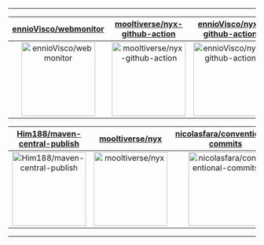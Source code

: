 ## 



---

| [ennioVisco/webmonitor](https://github.com/ennioVisco/webmonitor) | [mooltiverse/nyx-github-action](https://github.com/mooltiverse/nyx-github-action) | [ennioVisco/nyx-github-action](https://github.com/ennioVisco/nyx-github-action) |
| :-: | :-: | :-: |
| <a href="https://github.com/ennioVisco/webmonitor"><img src="https://github.com/ennioVisco/webmonitor/raw/master/DISPLAY.jpg" alt="ennioVisco/webmonitor" title="ennioVisco/webmonitor" width="150" height="150"></a> | <a href="https://github.com/mooltiverse/nyx-github-action"><img src="https://github.com/ennioVisco/webmonitor/raw/master/DISPLAY.jpg" alt="mooltiverse/nyx-github-action" title="mooltiverse/nyx-github-action" width="150" height="150"></a> | <a href="https://github.com/ennioVisco/nyx-github-action"><img src="https://github.com/ennioVisco/webmonitor/raw/master/DISPLAY.jpg" alt="ennioVisco/nyx-github-action" title="ennioVisco/nyx-github-action" width="150" height="150"></a> |

| [Him188/maven-central-publish](https://github.com/Him188/maven-central-publish) | [mooltiverse/nyx](https://github.com/mooltiverse/nyx) | [nicolasfara/conventional-commits](https://github.com/nicolasfara/conventional-commits) |
| :-: | :-: | :-: |
| <a href="https://github.com/Him188/maven-central-publish"><img src="https://github.com/ennioVisco/webmonitor/raw/master/DISPLAY.jpg" alt="Him188/maven-central-publish" title="Him188/maven-central-publish" width="150" height="150"></a> | <a href="https://github.com/mooltiverse/nyx"><img src="https://github.com/ennioVisco/webmonitor/raw/master/DISPLAY.jpg" alt="mooltiverse/nyx" title="mooltiverse/nyx" width="150" height="150"></a> | <a href="https://github.com/nicolasfara/conventional-commits"><img src="https://github.com/ennioVisco/webmonitor/raw/master/DISPLAY.jpg" alt="nicolasfara/conventional-commits" title="nicolasfara/conventional-commits" width="150" height="150"></a> |



---


